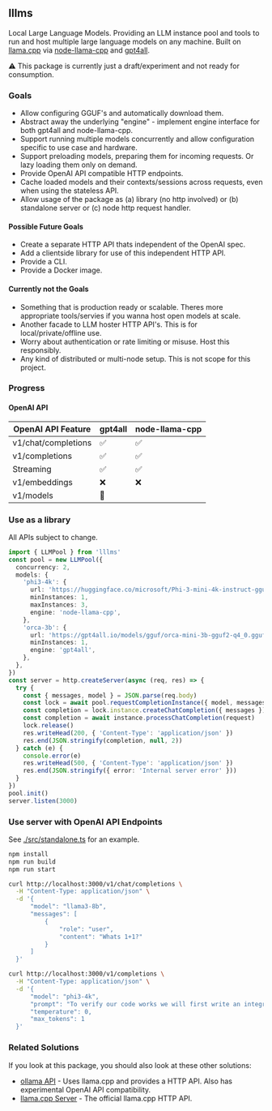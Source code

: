 ## lllms

Local Large Language Models. Providing an LLM instance pool and tools to run and host multiple large language models on any machine. Built on [llama.cpp](https://github.com/ggerganov/llama.cpp/) via [node-llama-cpp](https://github.com/withcatai/node-llama-cpp) and [gpt4all](https://github.com/nomic-ai/gpt4all).

⚠️ This package is currently just a draft/experiment and not ready for consumption.

### Goals

- Allow configuring GGUF's and automatically download them.
- Abstract away the underlying "engine" - implement engine interface for both gpt4all and node-llama-cpp.
- Support running multiple models concurrently and allow configuration specific to use case and hardware.
- Support preloading models, preparing them for incoming requests. Or lazy loading them only on demand.
- Provide OpenAI API compatible HTTP endpoints.
- Cache loaded models and their contexts/sessions across requests, even when using the stateless API.
- Allow usage of the package as (a) library (no http involved) or (b) standalone server or (c) node http request handler.

#### Possible Future Goals

- Create a separate HTTP API thats independent of the OpenAI spec.
- Add a clientside library for use of this independent HTTP API.
- Provide a CLI.
- Provide a Docker image.

#### Currently not the Goals

- Something that is production ready or scalable. Theres more appropriate tools/servies if you wanna host open models at scale.
- Another facade to LLM hoster HTTP API's. This is for local/private/offline use.
- Worry about authentication or rate limiting or misuse. Host this responsibly.
- Any kind of distributed or multi-node setup. This is not scope for this project.

### Progress

#### OpenAI API

| OpenAI API Feature  | gpt4all | node-llama-cpp |
| ------------------- | ------- | -------------- |
| v1/chat/completions | ✅      | ✅             |
| v1/completions      | ✅      | ✅             |
| Streaming           | ✅      | ✅             |
| v1/embeddings       | ❌      | ❌             |
| v1/models           | 🚧      |

### Use as a library

All APIs subject to change.

```ts
import { LLMPool } from 'lllms'
const pool = new LLMPool({
  concurrency: 2,
  models: {
    'phi3-4k': {
      url: 'https://huggingface.co/microsoft/Phi-3-mini-4k-instruct-gguf/resolve/main/Phi-3-mini-4k-instruct-q4.gguf',
      minInstances: 1,
      maxInstances: 3,
      engine: 'node-llama-cpp',
    },
    'orca-3b': {
      url: 'https://gpt4all.io/models/gguf/orca-mini-3b-gguf2-q4_0.gguf',
      minInstances: 1,
      engine: 'gpt4all',
    },
  },
})
const server = http.createServer(async (req, res) => {
  try {
    const { messages, model } = JSON.parse(req.body)
    const lock = await pool.requestCompletionInstance({ model, messages })
    const completion = lock.instance.createChatCompletion({ messages })
    const completion = await instance.processChatCompletion(request)
    lock.release()
    res.writeHead(200, { 'Content-Type': 'application/json' })
    res.end(JSON.stringify(completion, null, 2))
  } catch (e) {
    console.error(e)
    res.writeHead(500, { 'Content-Type': 'application/json' })
    res.end(JSON.stringify({ error: 'Internal server error' }))
  }
})
pool.init()
server.listen(3000)
```

### Use server with OpenAI API Endpoints

See [./src/standalone.ts](./src/standalone.ts) for an example.

```bash
npm install
npm run build
npm run start
```

```bash
curl http://localhost:3000/v1/chat/completions \
  -H "Content-Type: application/json" \
  -d '{
      "model": "llama3-8b",
      "messages": [
          {
              "role": "user",
              "content": "Whats 1+1?"
          }
      ]
  }'
```

```bash
curl http://localhost:3000/v1/completions \
  -H "Content-Type: application/json" \
  -d '{
      "model": "phi3-4k",
      "prompt": "To verify our code works we will first write an integration",
      "temperature": 0,
      "max_tokens": 1
  }'
```

### Related Solutions

If you look at this package, you should also look at these other solutions:

- [ollama API](https://github.com/ollama/ollama/blob/main/docs/api.md) - Uses llama.cpp and provides a HTTP API. Also has experimental OpenAI API compatibility.
- [llama.cpp Server](https://github.com/ggerganov/llama.cpp/tree/master/examples/server#llamacpp-http-server) - The official llama.cpp HTTP API.
